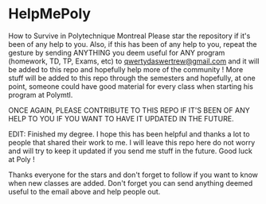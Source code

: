 # HelpMePoly
How to Survive in Polytechnique Montreal
Please star the repository if it's been of any help to you.
Also, if this has been of any help to you, repeat the gesture by sending ANYTHING you deem useful for ANY program (homework, TD, TP, Exams, etc) to qwertydaswertrew@gmail.com and it will be added to this repo and hopefully help more of the community !
More stuff will be added to this repo through the semesters and hopefully, at one point, someone could have good material for every class when starting his program at Polymtl.

ONCE AGAIN, PLEASE CONTRIBUTE TO THIS REPO IF IT'S BEEN OF ANY HELP TO YOU IF YOU WANT TO HAVE IT UPDATED IN THE FUTURE.


EDIT: Finished my degree. I hope this has been helpful and thanks a lot to people that shared their work to me. I will leave this repo here do not worry and will try to keep it updated if you send me stuff in the future. Good luck at Poly ! 


Thanks everyone for the stars and don't forget to follow if you want to know when new classes are added. Don't forget you can send anything deemed useful to the email above and help people out.
